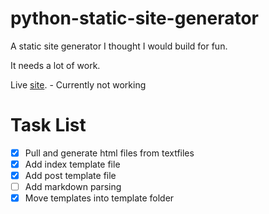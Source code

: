 # python-static-site-generator

A static site generator I thought I would build for fun.  

It needs a lot of work.

Live [site](https://python-static-test.netlify.app/). - Currently not working


# Task List
- [X] Pull and generate html files from textfiles
- [X] Add index template file
- [X] Add post template file
- [ ] Add markdown parsing
- [X] Move templates into template folder
